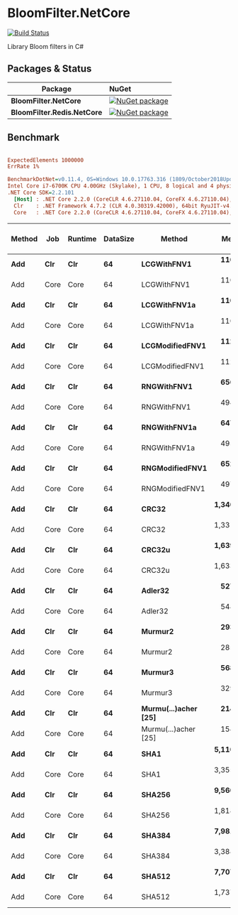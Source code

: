 # BloomFilter.NetCore

[![Build Status](https://travis-ci.org/vla/BloomFilter.NetCore.svg?branch=master)](https://travis-ci.org/vla/BloomFilter.NetCore)

Library  Bloom filters in C#


Packages & Status
---

Package  | NuGet         |
-------- | :------------ |
|**BloomFilter.NetCore**|[![NuGet package](https://buildstats.info/nuget/BloomFilter.NetCore)](https://www.nuget.org/packages/BloomFilter.NetCore)
|**BloomFilter.Redis.NetCore**|[![NuGet package](https://buildstats.info/nuget/BloomFilter.Redis.NetCore)](https://www.nuget.org/packages/BloomFilter.Redis.NetCore)

Benchmark
---

``` ini

ExpectedElements 1000000
ErrRate 1%

BenchmarkDotNet=v0.11.4, OS=Windows 10.0.17763.316 (1809/October2018Update/Redstone5)
Intel Core i7-6700K CPU 4.00GHz (Skylake), 1 CPU, 8 logical and 4 physical cores
.NET Core SDK=2.2.101
  [Host] : .NET Core 2.2.0 (CoreCLR 4.6.27110.04, CoreFX 4.6.27110.04), 64bit RyuJIT
  Clr    : .NET Framework 4.7.2 (CLR 4.0.30319.42000), 64bit RyuJIT-v4.7.3324.0
  Core   : .NET Core 2.2.0 (CoreCLR 4.6.27110.04, CoreFX 4.6.27110.04), 64bit RyuJIT


```


| Method |  Job | Runtime | DataSize |               Method |       Mean |      Error |     StdDev | Gen 0/1k Op | Gen 1/1k Op | Gen 2/1k Op | Allocated Memory/Op |
|------- |----- |-------- |--------- |--------------------- |-----------:|-----------:|-----------:|------------:|------------:|------------:|--------------------:|
|    **Add** |  **Clr** |     **Clr** |       **64** |          **LCGWithFNV1** |   **110.5 ns** |  **0.5679 ns** |  **0.5034 ns** |      **0.0132** |           **-** |           **-** |                **56 B** |
|    Add | Core |    Core |       64 |          LCGWithFNV1 |   110.3 ns |  0.4867 ns |  0.4064 ns |      0.0132 |           - |           - |                56 B |
|    **Add** |  **Clr** |     **Clr** |       **64** |         **LCGWithFNV1a** |   **110.7 ns** |  **0.5415 ns** |  **0.4521 ns** |      **0.0132** |           **-** |           **-** |                **56 B** |
|    Add | Core |    Core |       64 |         LCGWithFNV1a |   110.4 ns |  0.1298 ns |  0.1150 ns |      0.0132 |           - |           - |                56 B |
|    **Add** |  **Clr** |     **Clr** |       **64** |      **LCGModifiedFNV1** |   **112.6 ns** |  **0.0429 ns** |  **0.0380 ns** |      **0.0132** |           **-** |           **-** |                **56 B** |
|    Add | Core |    Core |       64 |      LCGModifiedFNV1 |   112.5 ns |  0.0597 ns |  0.0529 ns |      0.0132 |           - |           - |                56 B |
|    **Add** |  **Clr** |     **Clr** |       **64** |          **RNGWithFNV1** |   **656.5 ns** |  **2.9339 ns** |  **2.7444 ns** |      **0.0801** |           **-** |           **-** |               **336 B** |
|    Add | Core |    Core |       64 |          RNGWithFNV1 |   494.1 ns |  1.7143 ns |  1.6036 ns |      0.0801 |           - |           - |               336 B |
|    **Add** |  **Clr** |     **Clr** |       **64** |         **RNGWithFNV1a** |   **647.2 ns** |  **1.5238 ns** |  **1.4253 ns** |      **0.0801** |           **-** |           **-** |               **336 B** |
|    Add | Core |    Core |       64 |         RNGWithFNV1a |   495.1 ns |  0.5436 ns |  0.4819 ns |      0.0801 |           - |           - |               336 B |
|    **Add** |  **Clr** |     **Clr** |       **64** |      **RNGModifiedFNV1** |   **652.1 ns** |  **7.1274 ns** |  **6.3182 ns** |      **0.0801** |           **-** |           **-** |               **336 B** |
|    Add | Core |    Core |       64 |      RNGModifiedFNV1 |   497.7 ns |  1.6453 ns |  1.5390 ns |      0.0801 |           - |           - |               336 B |
|    **Add** |  **Clr** |     **Clr** |       **64** |                **CRC32** | **1,340.2 ns** |  **0.5047 ns** |  **0.4474 ns** |      **0.0420** |           **-** |           **-** |               **184 B** |
|    Add | Core |    Core |       64 |                CRC32 | 1,331.4 ns |  1.5058 ns |  1.4086 ns |      0.0420 |           - |           - |               184 B |
|    **Add** |  **Clr** |     **Clr** |       **64** |               **CRC32u** | **1,639.8 ns** |  **0.2933 ns** |  **0.2290 ns** |      **0.0420** |           **-** |           **-** |               **184 B** |
|    Add | Core |    Core |       64 |               CRC32u | 1,633.9 ns |  0.5485 ns |  0.4283 ns |      0.0420 |           - |           - |               184 B |
|    **Add** |  **Clr** |     **Clr** |       **64** |              **Adler32** |   **527.2 ns** |  **0.4204 ns** |  **0.3933 ns** |      **0.0429** |           **-** |           **-** |               **184 B** |
|    Add | Core |    Core |       64 |              Adler32 |   548.3 ns |  0.5545 ns |  0.4630 ns |      0.0429 |           - |           - |               184 B |
|    **Add** |  **Clr** |     **Clr** |       **64** |              **Murmur2** |   **293.8 ns** |  **0.0719 ns** |  **0.0673 ns** |      **0.0129** |           **-** |           **-** |                **56 B** |
|    Add | Core |    Core |       64 |              Murmur2 |   285.4 ns |  0.2463 ns |  0.2304 ns |      0.0129 |           - |           - |                56 B |
|    **Add** |  **Clr** |     **Clr** |       **64** |              **Murmur3** |   **568.8 ns** |  **0.3037 ns** |  **0.2536 ns** |      **0.0124** |           **-** |           **-** |                **56 B** |
|    Add | Core |    Core |       64 |              Murmur3 |   329.7 ns |  0.3867 ns |  0.3617 ns |      0.0129 |           - |           - |                56 B |
|    **Add** |  **Clr** |     **Clr** |       **64** | **Murmu(...)acher [25]** |   **214.0 ns** |  **0.1077 ns** |  **0.1007 ns** |      **0.0131** |           **-** |           **-** |                **56 B** |
|    Add | Core |    Core |       64 | Murmu(...)acher [25] |   154.4 ns |  0.1124 ns |  0.1051 ns |      0.0131 |           - |           - |                56 B |
|    **Add** |  **Clr** |     **Clr** |       **64** |                 **SHA1** | **5,110.7 ns** | **17.4964 ns** | **16.3662 ns** |      **0.2289** |           **-** |           **-** |               **968 B** |
|    Add | Core |    Core |       64 |                 SHA1 | 3,355.8 ns | 16.0957 ns | 15.0559 ns |      0.1907 |           - |           - |               808 B |
|    **Add** |  **Clr** |     **Clr** |       **64** |               **SHA256** | **9,560.0 ns** | **54.3103 ns** | **50.8019 ns** |      **0.4425** |           **-** |           **-** |              **1912 B** |
|    Add | Core |    Core |       64 |               SHA256 | 1,818.3 ns |  6.0166 ns |  4.6974 ns |      0.1106 |           - |           - |               472 B |
|    **Add** |  **Clr** |     **Clr** |       **64** |               **SHA384** | **7,981.7 ns** | **26.4112 ns** | **24.7051 ns** |      **0.3204** |           **-** |           **-** |              **1392 B** |
|    Add | Core |    Core |       64 |               SHA384 | 3,388.9 ns | 11.6346 ns |  9.7154 ns |      0.1869 |           - |           - |               792 B |
|    **Add** |  **Clr** |     **Clr** |       **64** |               **SHA512** | **7,707.8 ns** | **33.2082 ns** | **31.0630 ns** |      **0.3357** |           **-** |           **-** |              **1456 B** |
|    Add | Core |    Core |       64 |               SHA512 | 1,737.9 ns | 40.5610 ns | 39.8363 ns |      0.1431 |           - |           - |               600 B |
